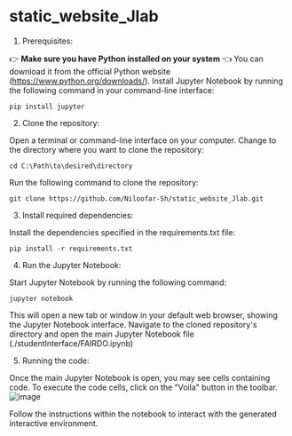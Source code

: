 # static_website_Jlab



1. Prerequisites:

👉 **Make sure you have Python installed on your system** 👈
You can download it from the official Python website (https://www.python.org/downloads/).
Install Jupyter Notebook by running the following command in your command-line interface:

`pip install jupyter`

2. Clone the repository:

Open a terminal or command-line interface on your computer.
Change to the directory where you want to clone the repository:

`cd C:\Path\to\desired\directory`

Run the following command to clone the repository:

`git clone https://github.com/Niloofar-Sh/static_website_Jlab.git`


3. Install required dependencies:

Install the dependencies specified in the requirements.txt file:

`pip install -r requirements.txt`

4. Run the Jupyter Notebook:

Start Jupyter Notebook by running the following command:

`jupyter notebook`

This will open a new tab or window in your default web browser, showing the Jupyter Notebook interface.
Navigate to the cloned repository's directory and open the main Jupyter Notebook file (./studentInterface/FAIRDO.ipynb)

5. Running the code:

Once the main Jupyter Notebook is open, you may see cells containing code.
To execute the code cells, click on the "Voila" button in the toolbar.
![image](https://github.com/Niloofar-Sh/static_website_Jlab/assets/52058595/c6e914d2-310f-41ee-bd63-d9700441f7ea)

Follow the instructions within the notebook to interact with the generated interactive environment.
